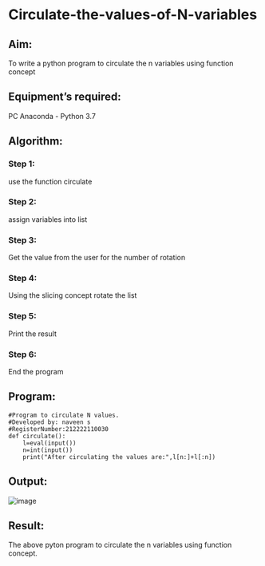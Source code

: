 # Circulate-the-values-of-N-variables
## Aim:
To write a python program to circulate the n variables using function concept
## Equipment’s required:
PC
Anaconda - Python 3.7
## Algorithm: 
### Step 1: 
use the function circulate
### Step 2: 
assign variables into list
### Step 3: 
Get the value from the user for the number of rotation
### Step 4: 
Using the slicing concept rotate the list

### Step 5: 
Print the result
### Step 6: 
End the program
## Program:
```
#Program to circulate N values.
#Developed by: naveen s
#RegisterNumber:212222110030
def circulate():
    l=eval(input())
    n=int(input())
    print("After circulating the values are:",l[n:]+l[:n])
```
## Output:
![image](https://github.com/NaveenSivamalai/Circulate-the-values-of-N-variables/assets/123792574/d00607a6-d7b6-483b-baac-97dba1796914)

## Result:
The above pyton program to circulate the n variables using function concept.
